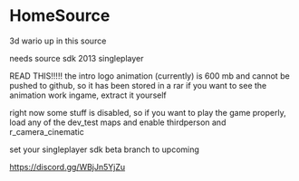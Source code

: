 # HomeSource
 3d wario up in this source

 needs source sdk 2013 singleplayer

READ THIS!!!!!
the intro logo animation (currently) is 600 mb and cannot be pushed to github, so it has been stored in a rar
if you want to see the animation work ingame, extract it yourself

right now some stuff is disabled, so if you want to play the game properly, load any of the dev_test maps and enable thirdperson and r_camera_cinematic

set your singleplayer sdk beta branch to upcoming

https://discord.gg/WBjJn5YjZu
